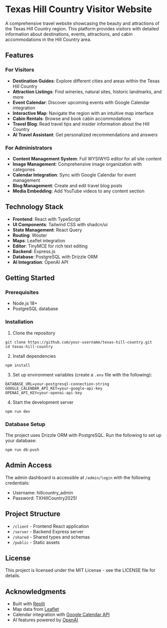 # Texas Hill Country Visitor Website

A comprehensive travel website showcasing the beauty and attractions of the Texas Hill Country region. This platform provides visitors with detailed information about destinations, events, attractions, and cabin accommodations in the Hill Country area.

## Features

### For Visitors
- **Destination Guides**: Explore different cities and areas within the Texas Hill Country
- **Attraction Listings**: Find wineries, natural sites, historic landmarks, and more
- **Event Calendar**: Discover upcoming events with Google Calendar integration
- **Interactive Map**: Navigate the region with an intuitive map interface
- **Cabin Rentals**: Browse and book cabin accommodations
- **Travel Blog**: Read travel tips and insider information about the Hill Country
- **AI Travel Assistant**: Get personalized recommendations and answers

### For Administrators
- **Content Management System**: Full WYSIWYG editor for all site content
- **Image Management**: Comprehensive image organization with categories
- **Calendar Integration**: Sync with Google Calendar for event management
- **Blog Management**: Create and edit travel blog posts
- **Media Embedding**: Add YouTube videos to any content section

## Technology Stack

- **Frontend**: React with TypeScript
- **UI Components**: Tailwind CSS with shadcn/ui
- **State Management**: React Query
- **Routing**: Wouter
- **Maps**: Leaflet integration
- **Editor**: TinyMCE for rich text editing
- **Backend**: Express.js
- **Database**: PostgreSQL with Drizzle ORM
- **AI Integration**: OpenAI API

## Getting Started

### Prerequisites
- Node.js 18+
- PostgreSQL database

### Installation

1. Clone the repository
```
git clone https://github.com/your-username/texas-hill-country.git
cd texas-hill-country
```

2. Install dependencies
```
npm install
```

3. Set up environment variables (create a `.env` file with the following):
```
DATABASE_URL=your-postgresql-connection-string
GOOGLE_CALENDAR_API_KEY=your-google-api-key
OPENAI_API_KEY=your-openai-api-key
```

4. Start the development server
```
npm run dev
```

### Database Setup

The project uses Drizzle ORM with PostgreSQL. Run the following to set up your database:

```
npm run db:push
```

## Admin Access

The admin dashboard is accessible at `/admin/login` with the following credentials:
- Username: hillcountry_admin
- Password: TXHillCountry2025!

## Project Structure

- `/client` - Frontend React application
- `/server` - Backend Express server
- `/shared` - Shared types and schemas
- `/public` - Static assets

## License

This project is licensed under the MIT License - see the LICENSE file for details.

## Acknowledgments

- Built with [Replit](https://replit.com)
- Map data from [Leaflet](https://leafletjs.com/)
- Calendar integration with [Google Calendar API](https://developers.google.com/calendar)
- AI features powered by [OpenAI](https://openai.com/)